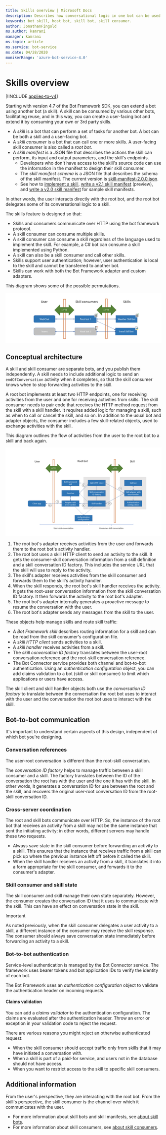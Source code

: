 ```yaml
---
title: Skills overview | Microsoft Docs
description: Describes how conversational logic in one bot can be used by another bot using the Bot Framework SDK.
keywords: bot skill, host bot, skill bot, skill consumer.
author: JonathanFingold
ms.author: kamrani
manager: kamrani
ms.topic: article
ms.service: bot-service
ms.date: 04/28/2020
monikerRange: 'azure-bot-service-4.0'
---
```


# Skills overview

[!INCLUDE [applies-to-v4](../includes/applies-to.md)]

<!-- Value prop: why skills -->
Starting with version 4.7 of the Bot Framework SDK, you can extend a bot using another bot (a skill).
A skill can be consumed by various other bots, facilitating reuse, and in this way, you can create a user-facing bot and extend it by consuming your own or 3rd party skills.

<!-- Terminology -->
- A _skill_ is a bot that can perform a set of tasks for another bot.
  A bot can be both a skill and a user-facing bot.
- A _skill consumer_ is a bot that can call one or more skills.
  A user-facing skill consumer is also called a _root bot_.
- A _skill manifest_ is a JSON file that describes the actions the skill can perform, its input and output parameters, and the skill's endpoints.
  - Developers who don't have access to the skill's source code can use the information in the manifest to design their skill consumer.
  - The _skill manifest schema_ is a JSON file that describes the schema of the skill manifest. The current version is [skill-manifest-2.0.0.json](https://github.com/microsoft/botframework-sdk/blob/master/schemas/skills/skill-manifest-2.0.0.json).
  - See how to [implement a skill](./skill-implement-skill.md), [write a v2.1 skill manifest](skills-write-manifest-2-1.md) (preview), and [write a v2.0 skill manifest](skills-write-manifest-2-0.md) for sample skill manifests.

In other words, the user interacts directly with the root bot, and the root bot delegates some of its conversational logic to a skill.

<!-- Requirements/contract -->
The skills feature is designed so that:

- Skills and consumers communicate over HTTP using the bot framework protocol.
- A skill consumer can consume multiple skills.
- A skill consumer can consume a skill regardless of the language used to implement the skill. For example, a C# bot can consume a skill implemented using Python.
- A skill can also be a skill consumer and call other skills.
- Skills support user authentication; however, user authentication is local to the skill and cannot be transferred to another bot.
- Skills can work with both the Bot Framework adapter and custom adapters.

This diagram shows some of the possible permutations.

![Block diagram](./media/skills-block-diagram.png)

<!--TBD: - Skills support proactive messaging. -->

## Conceptual architecture

A skill and skill consumer are separate bots, and you publish them independently. A skill needs to include additional logic to send an `endOfConversation` activity when it completes, so that the skill consumer knows when to stop forwarding activities to the skill.

A root bot implements at least two HTTP endpoints, one for receiving activities from the user and one for receiving activities from skills. The skill consumer needs to pair code that receives the HTTP method request from the skill with a skill handler.
It requires added logic for managing a skill, such as when to call or cancel the skill, and so on. In addition to the usual bot and adapter objects, the consumer includes a few skill-related objects, used to exchange activities with the skill.

This diagram outlines the flow of activities from the user to the root bot to a skill and back again.

![Architecture diagram](./media/skills-conceptual-architecture.png)

1. The root bot's adapter receives activities from the user and forwards them to the root bot's activity handler.
1. The root bot uses a skill HTTP client to send an activity to the skill. It gets the consumer-skill conversation information from a skill definition and a skill conversation ID factory. This includes the service URL that the skill will use to reply to the activity.
1. The skill's adapter receives activities from the skill consumer and forwards them to the skill's activity handler.
1. When the skill responds, the root bot's skill handler receives the activity. It gets the root-user conversation information from the skill conversation ID factory. It then forwards the activity to the root bot's adapter.
1. The root bot's adapter internally generates a proactive message to resume the conversation with the user.
1. The root bot's adapter sends any messages from the skill to the user.

These objects help manage skills and route skill traffic:

- A _Bot Framework skill_ describes routing information for a skill and can be read from the skill consumer's configuration file.
- A _skill HTTP client_ sends activities to a skill.
- A _skill handler_ receives activities from a skill.
- The _skill conversation ID factory_ translates between the user-root conversation reference and the root-skill conversation reference.
- The Bot Connector service provides both channel and bot-to-bot authentication. Using an _authentication configuration_ object, you can add claims validation to a bot (skill or skill consumer) to limit which applications or users have access.

The skill client and skill handler objects both use the _conversation ID factory_ to translate between the conversation the root bot uses to interact with the user and the conversation the root bot uses to interact with the skill.

## Bot-to-bot communication

It's important to understand certain aspects of this design, independent of which bot you're designing.

<!--
- infrastructure concerns:
  - stateless, cross-server application (memory management and middleware).
  - authentication, in both directions, plus claims validation.
- implementation concerns:
  - classes, objects, and logic you need to add to your host (and skill).
  - when to start and stop a skill.
  - managing multiple skills.
-->

### Conversation references

The user-root conversation is different than the root-skill conversation.

The _conversation ID factory_ helps to manage traffic between a skill consumer and a skill. The factory translates between the ID of the conversation the root has with the user and the one it has with the skill.
In other words, it generates a conversation ID for use between the root and the skill, and recovers the original user-root conversation ID from the root-skill conversation ID.

<!-- Hopefully, this just gets folded into the SDK and does not need to get described in detail.
- The host needs to save or encode original conversation ID and service URL and create a conversation ID for use between it and the skill.
  - Generated conversation IDs must be usable as a URL path parameter.
  - A modified activity gets the new conversation ID and service URL (of the host, as the host provides a channel interface to the skill).
- Upon receiving an activity from the skill, host needs to decode or recover the original conversation ID and service URL so that the activity can get forwarded back to the user in the original conversation.
-->

### Cross-server coordination
<!-- or, Statelessness in the host -->

The root and skill bots communicate over HTTP.
So, the instance of the root bot that receives an activity from a skill may not be the same instance that sent the initiating activity; in other words, different servers may handle these two requests.

- Always save state in the skill consumer before forwarding an activity to a skill.
  This ensures that the instance that receives traffic from a skill can pick up where the previous instance left off before it called the skill.
- When the skill handler receives an activity from a skill, it translates it into a form appropriate for the skill consumer, and forwards it to the consumer's adapter.

### Skill consumer and skill state

The skill consumer and skill manage their own state separately. However, the consumer creates the conversation ID that it uses to communicate with the skill. This can have an effect on conversation state in the skill.

> [!IMPORTANT]
> As noted previously, when the skill consumer delegates a user activity to a skill, a different instance of the consumer may receive the skill response. The consumer should always save conversation state immediately before forwarding an activity to a skill.

### Bot-to-bot authentication

<!-- TODO Add appropriate info about this new(?) feature to the bot basics article. -->

Service-level authentication is managed by the Bot Connector service. The framework uses bearer tokens and bot application IDs to verify the identity of each bot.

The Bot Framework uses an _authentication configuration_ object to validate the authentication header on incoming requests.

#### Claims validation

You can add a _claims validator_ to the authentication configuration. The claims are evaluated after the authentication header. Throw an error or exception in your validation code to reject the request.

There are various reasons you might reject an otherwise authenticated request:

- When the skill consumer should accept traffic only from skills that it may have initiated a conversation with.
- When a skill is part of a paid-for service, and users not in the database should not have access.
- When you want to restrict access to the skill to specific skill consumers.

<!--TODO Need a link for more information about claims and claims-based validation.-->

## Additional information

From the user's perspective, they are interacting with the root bot.
From the skill's perspective, the skill consumer is the channel over which it communicates with the user.

- For more information about skill bots and skill manifests, see [about skill bots](skills-about-skill-bots.md).
- For more information about skill consumers, see [about skill consumers](skills-about-skill-consumers.md).
